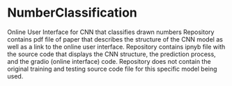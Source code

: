# NumberClassification
Online User Interface for CNN that classifies drawn numbers
Repository contains pdf file of paper that describes the structure of the CNN model as well as a link to the online user interface.
Repository contains ipnyb file with the source code that displays the CNN structure, the prediction process, and the gradio (online interface) code.
Repository does not contain the original training and testing source code file for this specific model being used.
